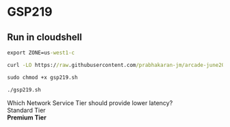 # GSP219
## Run in cloudshell 
```cmd
export ZONE=us-west1-c

curl -LO https://raw.githubusercontent.com/prabhakaran-jm/arcade-june2024/master/Trivia-Week2/gsp219.sh

sudo chmod +x gsp219.sh

./gsp219.sh

```

Which Network Service Tier should provide lower latency?  
Standard Tier  
**Premium Tier**  

